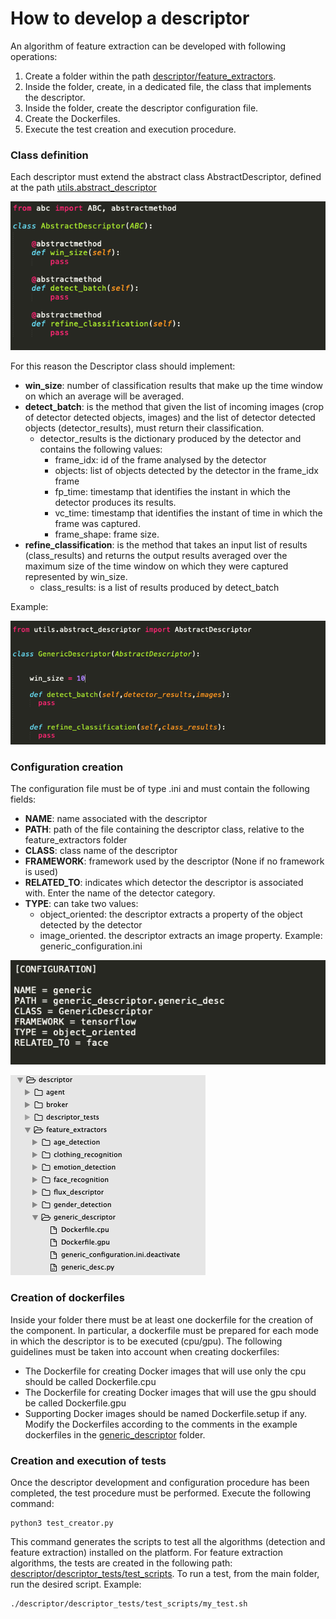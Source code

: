# How to develop a descriptor

An algorithm of feature extraction can be developed with following operations:


1. Create a folder within the path [descriptor/feature_extractors](../../descriptor/feature_extractors).
2. Inside the folder, create, in a dedicated file, the class that implements the descriptor.
3. Inside the folder, create the descriptor configuration file.
4. Create the Dockerfiles.
5. Execute the test creation and execution procedure.

### Class definition
Each descriptor must extend the abstract class AbstractDescriptor, defined at the path [utils.abstract_descriptor](../../utils/abstract_descriptor.py)

![alt text](abstract.png)


For this reason the Descriptor class should implement:
* **win_size**: number of classification results that make up the time window on which an average will be averaged.
* **detect_batch**: is the method that given the list of incoming images (crop of detector detected objects, images) and the list of detector detected objects (detector_results), must return their classification.
  * detector_results is the dictionary produced by the detector and contains the following values:
    * frame_idx: id of the frame analysed by the detector
    * objects: list of objects detected by the detector in the frame_idx frame
    * fp_time: timestamp that identifies the instant in which the detector produces its results.  
    * vc_time: timestamp that identifies the instant of time in which the frame was captured. 
    * frame_shape: frame size.
* **refine_classification**: is the method that takes an input list of results (class_results) and returns the output results averaged over the maximum size of the time window on which they were captured represented by win_size.
  * class_results: is a list of results produced by detect_batch

Example:


![alt text](generic_desc.png)

### Configuration creation
The configuration file must be of type .ini and must contain the following fields:

* **NAME**: name associated with the descriptor
* **PATH**: path of the file containing the descriptor class, relative to the feature_extractors folder
* **CLASS**: class name of the descriptor
* **FRAMEWORK**: framework used by the descriptor (None if no framework is used)
* **RELATED_TO**: indicates which detector the descriptor is associated with. Enter the name of the detector category.
* **TYPE**: can take two values: 
  * object_oriented: the descriptor extracts a property of the object detected by the detector
  * image_oriented. the descriptor extracts an image property.
Example:
generic_configuration.ini

![alt text](configuration.png)


![alt text](struct.png)



### Creation of dockerfiles
Inside your folder there must be at least one dockerfile for the creation of the component. In particular, a dockerfile must be prepared for each mode in which the descriptor is to be executed (cpu/gpu).
The following guidelines must be taken into account when creating dockerfiles:
* The Dockerfile for creating Docker images that will use only the cpu should be called Dockerfile.cpu
* The Dockerfile for creating Docker images that will use the gpu should be called Dockerfile.gpu
* Supporting Docker images should be named Dockerfile.setup if any.
Modify the Dockerfiles according to the comments in the example dockerfiles in the [generic_descriptor](../../descriptor/feature_extractors/generic_descriptor/) folder.

### Creation and execution of tests
Once the descriptor development and configuration procedure has been completed, the test procedure must be performed.
Execute the following command:
```
python3 test_creator.py
```

This command generates the scripts to test all the algorithms (detection and feature extraction) installed on the platform. For feature extraction algorithms, the tests are created in the following path:
[descriptor/descriptor_tests/test_scripts](../../descriptor/descriptor_tests/test_scripts).
To run a test, from the main folder, run the desired script. Example:
```
./descriptor/descriptor_tests/test_scripts/my_test.sh
```

